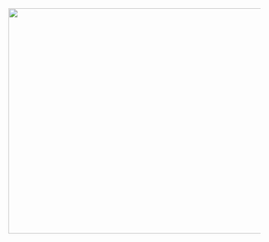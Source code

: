 <image src="https://www.laguiadelvaron.com/wp-content/uploads/2019/11/eltoniron.gif" width="1100" height="450">
 
            
